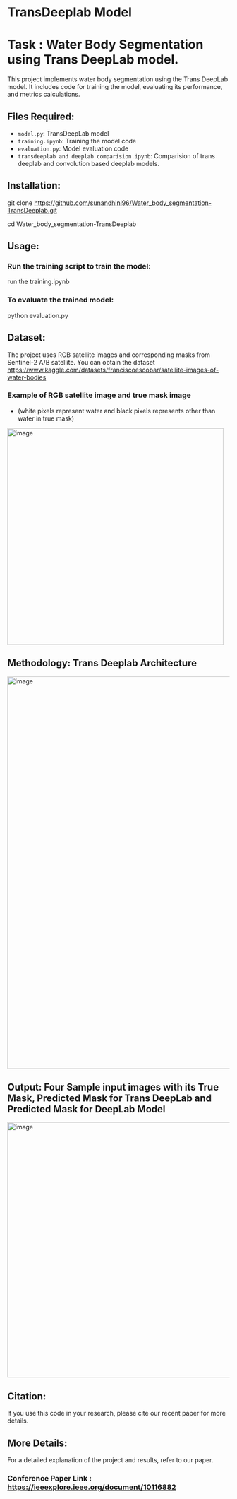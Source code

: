 # TransDeeplab Model

# Task : Water Body Segmentation using Trans DeepLab model.

This project implements water body segmentation using the Trans DeepLab model. It includes code for training the model, evaluating its performance, and metrics calculations.

## Files Required:

- `model.py`: TransDeepLab model
- `training.ipynb`: Training the model code
- `evaluation.py`: Model evaluation code
- `transdeeplab and deeplab comparision.ipynb`: Comparision of trans deeplab and convolution based deeplab models.

## Installation:

git clone https://github.com/sunandhini96/Water_body_segmentation-TransDeeplab.git

cd Water_body_segmentation-TransDeeplab


## Usage:

### Run the training script to train the model:
   
run the training.ipynb 

### To evaluate the trained model:

python evaluation.py

## Dataset:

The project uses RGB satellite images and corresponding masks from Sentinel-2 A/B satellite. You can obtain the dataset https://www.kaggle.com/datasets/franciscoescobar/satellite-images-of-water-bodies

### Example of RGB satellite image and true mask image 
- (white pixels represent water and black pixels represents other than water in true mask)

<img width="490" alt="image" src="https://github.com/sunandhini96/Water_body_segmentation-TransDeeplab/assets/63030539/66c66390-21b7-41ea-9504-d1509cea984b">


## Methodology: Trans Deeplab Architecture

<img width="888" alt="image" src="https://github.com/sunandhini96/Water_body_segmentation-TransDeeplab/assets/63030539/0d23610a-3f3f-4132-9bb3-1b8397d36f77">

## Output: Four Sample input images with its True Mask, Predicted Mask for Trans DeepLab and Predicted Mask for DeepLab Model

<img width="578" alt="image" src="https://github.com/sunandhini96/Water_body_segmentation-TransDeeplab/assets/63030539/f6531785-9c5f-4c78-9bff-ef682a8d4ee6">

## Citation:

If you use this code in your research, please cite our recent paper for more details.

## More Details:

For a detailed explanation of the project and results, refer to our paper.

### Conference Paper Link : https://ieeexplore.ieee.org/document/10116882



